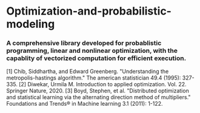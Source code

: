 # Optimization-and-probabilistic-modeling
### A comprehensive library developed for probablistic programming, linear and nonlinear optimization, with the capablity of vectorized computation for efficient execution.























[1] Chib, Siddhartha, and Edward Greenberg. "Understanding the metropolis-hastings algorithm." The american statistician 49.4 (1995): 327-335.
[2] Diwekar, Urmila M. Introduction to applied optimization. Vol. 22. Springer Nature, 2020.
[3] Boyd, Stephen, et al. "Distributed optimization and statistical learning via the alternating direction method of multipliers." Foundations and Trends® in Machine learning 3.1 (2011): 1-122.
